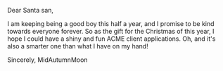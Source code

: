 Dear Santa san,

I am keeping being a good boy this half a year, and
I promise to be kind towards everyone forever. So as the
gift for the Christmas of this year, I hope I could
have a shiny and fun ACME client applications. Oh, and
it's also a smarter one than what I have on my hand!

Sincerely,
MidAutumnMoon
